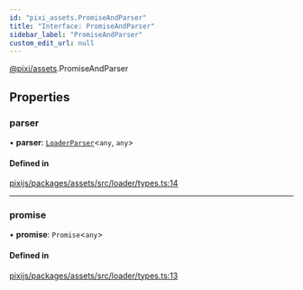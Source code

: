 ```yaml
---
id: "pixi_assets.PromiseAndParser"
title: "Interface: PromiseAndParser"
sidebar_label: "PromiseAndParser"
custom_edit_url: null
---
```


[@pixi/assets](../modules/pixi_assets.md).PromiseAndParser

## Properties

### parser

• **parser**: [`LoaderParser`](pixi_assets.LoaderParser.md)<`any`, `any`\>

#### Defined in

[pixijs/packages/assets/src/loader/types.ts:14](https://github.com/pixijs/pixijs/blob/2194fe5c5/packages/assets/src/loader/types.ts#L14)

___

### promise

• **promise**: `Promise`<`any`\>

#### Defined in

[pixijs/packages/assets/src/loader/types.ts:13](https://github.com/pixijs/pixijs/blob/2194fe5c5/packages/assets/src/loader/types.ts#L13)
